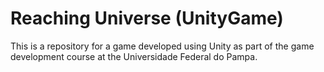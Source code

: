 # Reaching Universe (UnityGame)
 This is a repository for a game developed using Unity as part of the game development course at the Universidade Federal do Pampa.
